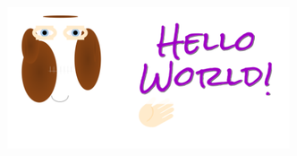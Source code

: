 <!-- 
Version 1.0.39
Built Mon Apr 29 2024 21:55:24 GMT+0000 (Coordinated Universal Time) 
-->

<div align="center">

[![Dylan](dylan.svg "Dylan")](./src/templates/dylan.svg.hbs.yaml "Click to View Source")

</div>
